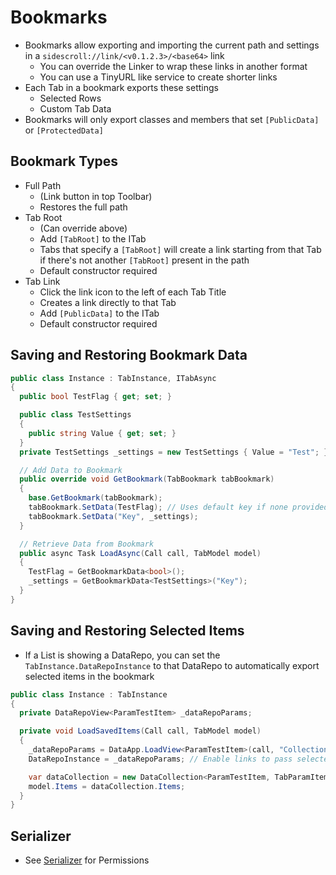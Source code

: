 # Bookmarks
- Bookmarks allow exporting and importing the current path and settings in a `sidescroll://link/<v0.1.2.3>/<base64>` link
  - You can override the Linker to wrap these links in another format
  - You can use a TinyURL like service to create shorter links
- Each Tab in a bookmark exports these settings
  - Selected Rows
  - Custom Tab Data
- Bookmarks will only export classes and members that set `[PublicData]` or `[ProtectedData]`

## Bookmark Types
- Full Path
  - (Link button in top Toolbar)
  - Restores the full path
- Tab Root
  - (Can override above)
  - Add `[TabRoot]` to the ITab
  - Tabs that specify a `[TabRoot]` will create a link starting from that Tab if there's not another `[TabRoot]` present in the path
  - Default constructor required
- Tab Link
  - Click the link icon to the left of each Tab Title
  - Creates a link directly to that Tab
  - Add `[PublicData]` to the ITab
  - Default constructor required

## Saving and Restoring Bookmark Data
```csharp
public class Instance : TabInstance, ITabAsync
{
  public bool TestFlag { get; set; }

  public class TestSettings
  {
    public string Value { get; set; }
  }
  private TestSettings _settings = new TestSettings { Value = "Test"; };

  // Add Data to Bookmark
  public override void GetBookmark(TabBookmark tabBookmark)
  {
    base.GetBookmark(tabBookmark);
    tabBookmark.SetData(TestFlag); // Uses default key if none provided
    tabBookmark.SetData("Key", _settings);
  }

  // Retrieve Data from Bookmark
  public async Task LoadAsync(Call call, TabModel model)
  {
    TestFlag = GetBookmarkData<bool>();
    _settings = GetBookmarkData<TestSettings>("Key");
  }
}
```

## Saving and Restoring Selected Items
- If a List is showing a DataRepo, you can set the `TabInstance.DataRepoInstance` to that DataRepo to automatically export selected items in the bookmark
```csharp
public class Instance : TabInstance
{
  private DataRepoView<ParamTestItem> _dataRepoParams;

  private void LoadSavedItems(Call call, TabModel model)
  {
    _dataRepoParams = DataApp.LoadView<ParamTestItem>(call, "CollectionTest");
    DataRepoInstance = _dataRepoParams; // Enable links to pass selected DataItem

    var dataCollection = new DataCollection<ParamTestItem, TabParamItem>(_dataRepoParams);
    model.Items = dataCollection.Items;
  }
}
```

## Serializer
- See [Serializer](Serializer.md) for Permissions
